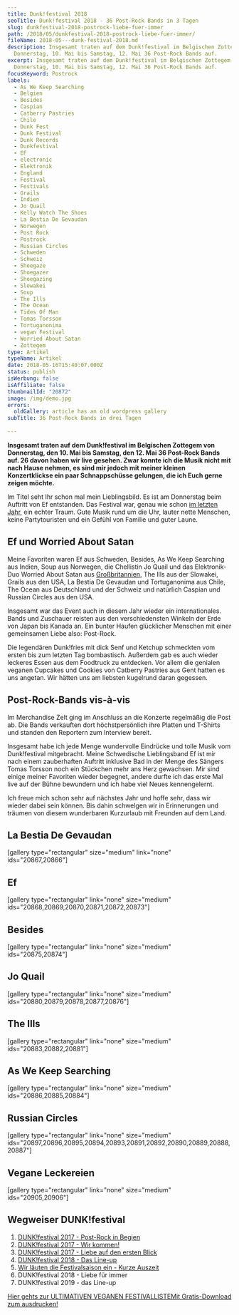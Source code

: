 ```yaml
---
title: Dunk!festival 2018
seoTitle: Dunk!festival 2018 - 36 Post-Rock Bands in 3 Tagen
slug: dunkfestival-2018-postrock-liebe-fuer-immer
path: /2018/05/dunkfestival-2018-postrock-liebe-fuer-immer/
fileName: 2018-05---dunk-festival-2018.md
description: Insgesamt traten auf dem Dunk!festival im Belgischen Zottegem von
  Donnerstag, 10. Mai bis Samstag, 12. Mai 36 Post-Rock Bands auf.
excerpt: Insgesamt traten auf dem Dunk!festival im Belgischen Zottegem von
  Donnerstag, 10. Mai bis Samstag, 12. Mai 36 Post-Rock Bands auf.
focusKeyword: Postrock
labels:
  - As We Keep Searching
  - Belgien
  - Besides
  - Caspian
  - Catberry Pastries
  - Chile
  - Dunk Fest
  - Dunk Festival
  - Dunk Records
  - Dunkfestival
  - EF
  - electronic
  - Elektronik
  - England
  - Festival
  - Festivals
  - Grails
  - Indien
  - Jo Quail
  - Kelly Watch The Shoes
  - La Bestia De Gevaudan
  - Norwegen
  - Post Rock
  - Postrock
  - Russian Circles
  - Schweden
  - Schweiz
  - Shoegaze
  - Shoegazer
  - Shoegazing
  - Slowakei
  - Soup
  - The Ills
  - The Ocean
  - Tides Of Man
  - Tomas Torsson
  - Tortuganonima
  - vegan Festival
  - Worried About Satan
  - Zottegem
type: Artikel
typeName: Artikel
date: 2018-05-16T15:40:07.000Z
status: publish
isWerbung: false
isAffiliate: false
thumbnailId: "20872"
image: /img/demo.jpg
errors:
  oldGallery: article has an old wordpress gallery
subTitle: 36 Post-Rock Bands in drei Tagen
  
---
```


**Insgesamt traten auf dem Dunk!festival im Belgischen Zottegem von Donnerstag,
den 10. Mai bis Samstag, den 12. Mai 36 Post-Rock Bands auf. 26 davon haben wir
live gesehen. Zwar konnte ich die Musik nicht mit nach Hause nehmen, es sind mir
jedoch mit meiner kleinen Konzertklickse ein paar Schnappschüsse gelungen, die
ich Euch gerne zeigen möchte.**

Im Titel seht Ihr schon mal mein Lieblingsbild. Es ist am Donnerstag beim
Auftritt von Ef entstanden. Das Festival war, genau wie schon
[im letzten Jahr](/2017/06/dunk-festival-2017-eindruecke-und-bilder/), ein
echter Traum. Gute Musik rund um die Uhr, lauter nette Menschen, keine
Partytouristen und ein Gefühl von Familie und guter Laune.

## Ef und Worried About Satan

Meine Favoriten waren Ef aus Schweden, Besides, As We Keep Searching aus Indien,
Soup aus Norwegen, die Chellistin Jo Quail und das Elektronik-Duo Worried About
Satan aus [Großbritannien](/category/unterwegs/england/), The Ills aus der
Slowakei, Grails aus den USA, La Bestia De Gevaudan und Tortuganonima aus Chile,
The Ocean aus Deutschland und der Schweiz und natürlich Caspian und <a>Russian
Circles</a> aus den USA.

Insgesamt war das Event auch in diesem Jahr wieder ein internationales. Bands
und Zuschauer reisten aus den verschiedensten Winkeln der Erde von Japan bis
Kanada an. Ein bunter Haufen glücklicher Menschen mit einer gemeinsamen Liebe
also: Post-Rock.

Die legendären Dunk!fries mit dick Senf und Ketchup schmeckten vom ersten bis
zum letzten Tag bombastisch. Außerdem gab es auch wieder leckeres Essen aus dem
Foodtruck zu entdecken. Vor allem die genialen veganen Cupcakes und Cookies von
Catberry Pastries aus Gent hatten es uns angetan. Wir hätten uns am liebsten
kugelrund daran gegessen.

## Post-Rock-Bands vis-à-vis

Im Merchandise Zelt ging im Anschluss an die Konzerte regelmäßig die Post ab.
Die Bands verkauften dort höchstpersönlich ihre Platten und T-Shirts und standen
den Reportern zum Interview bereit.

Insgesamt habe ich jede Menge wundervolle Eindrücke und tolle Musik vom
Dunk!festival mitgebracht. Meine Schwedische Lieblingsband Ef ist mir nach einem
zauberhaften Auftritt inklusive Bad in der Menge des Sängers Tomas Torsson noch
ein Stückchen mehr ans Herz gewachsen. Mir sind einige meiner Favoriten wieder
begegnet, andere durfte ich das erste Mal live auf der Bühne bewundern und ich
habe viel Neues kennengelernt.

Ich freue mich schon sehr auf nächstes Jahr und hoffe sehr, dass wir wieder
dabei sein können. Bis dahin schwelgen wir in Erinnerungen und träumen von
diesem wunderbaren Kurzurlaub mit Freunden auf dem Land.

## La Bestia De Gevaudan

[gallery type="rectangular" size="medium" link="none" ids="20867,20866"]

## Ef

[gallery type="rectangular" link="none" size="medium"
ids="20868,20869,20870,20871,20872,20873"]

## Besides

[gallery type="rectangular" link="none" size="medium" ids="20875,20874"]

## Jo Quail

[gallery type="rectangular" link="none" size="medium"
ids="20880,20879,20878,20877,20876"]

## The Ills

[gallery type="rectangular" link="none" size="medium" ids="20883,20882,20881"]

## As We Keep Searching

[gallery type="rectangular" link="none" size="medium" ids="20886,20885,20884"]

## Russian Circles

[gallery type="rectangular" link="none" size="medium"
ids="20897,20896,20895,20894,20893,20891,20892,20890,20889,20888,20887"]

## Vegane Leckereien

[gallery type="rectangular" link="none" size="medium" ids="20905,20906"]

## Wegweiser DUNK!festival

1.  [DUNK!festival 2017 - Post-Rock in Begien](/2017/02/dunkfestival-2016-wir-sind-auch-dabei/)
1.  [DUNK!festival 2017 - Wir kommen!](/2017/05/dunkfestival-2017-es-geht-los/)
1.  [DUNK!festival 2017 - Liebe auf den ersten Blick](/2017/06/dunk-festival-2017-eindruecke-und-bilder/)
1.  [DUNK!festival 2018 - Das Line-up](/2018/04/dunkfest-2018-wir-kommen/)
1.  [Wir läuten die Festivalsaison ein - Kurze Auszeit](/2018/05/wir-laeuten-die-festivalsaison-ein/)
1.  DUNK!festival 2018 - Liebe für immer
1.  DUNK!festival 2019 - das Line-up

[Hier gehts zur ULTIMATIVEN VEGANEN FESTIVALLISTEMit Gratis-Download zum ausdrucken!](/2015/03/die-ultimative-vegane-festivalliste)

  